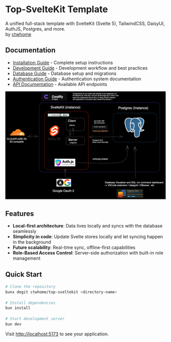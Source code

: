 # Top-SvelteKit Template

A unified full-stack template with SvelteKit (Svelte 5), TailwindCSS, DaisyUI, AuthJS, Postgres, and more.\
by [ctwhome](https://ctwhome.com)


## Documentation
- [Installation Guide](docs/INSTALLATION.md) - Complete setup instructions
- [Development Guide](docs/DEVELOPMENT.md) - Development workflow and best practices
- [Database Guide](docs/DATABASE.md) - Database setup and migrations
- [Authentication Guide](docs/AUTH.md) - Authentication system documentation
- [API Documentation](docs/API.md) - Available API endpoints


![System Architecture](docs/diagram.excalidraw.png)

## Features

- **Local-first architecture**: Data lives locally and syncs with the database seamlessly
- **Simplicity in code**: Update Svelte stores locally and let syncing happen in the background
- **Future scalability**: Real-time sync, offline-first capabilities
- **Role-Based Access Control**: Server-side authorization with built-in role management


## Quick Start

```bash
# Clone the repository
bunx degit ctwhome/top-sveltekit <directory-name>

# Install dependencies
bun install

# Start development server
bun dev
```

Visit [http://localhost:5173](http://localhost:5173) to see your application.
